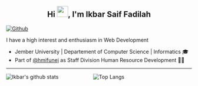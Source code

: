<h2 align="center">Hi <img src = "https://raw.githubusercontent.com/MartinHeinz/MartinHeinz/master/wave.gif" width = 30px>, I'm Ikbar Saif Fadilah</h2> 

[![Github](https://img.shields.io/github/followers/Ikbarsf?label=Follow&style=social)](https://github.com/Ikbarsf)

I have a high interest and enthusiasm in Web Development
- Jember University | Departement of Computer Science | Informatics 🎓 <br/>
- Part of <span><a href="https://www.instagram.com/hmifunej/">@hmifunej</a></span> as Staff Division Human Resource Development 👨‍💻 

<hr>

![Ikbar's github stats](https://github-readme-stats.vercel.app/api?username=Ikbarsf&show_icons=true&theme=algolia)  &emsp; &emsp; &emsp; &emsp; &emsp;
![Top Langs](https://github-readme-stats.vercel.app/api/top-langs/?username=Ikbarsf&theme=algolia) 



<!--
**Ikbarsf/Ikbarsf** is a ✨ _special_ ✨ repository because its `README.md` (this file) appears on your GitHub profile.

Here are some ideas to get you started:

- 🔭 I’m currently working on ...
- 🌱 I’m currently learning ...
- 👯 I’m looking to collaborate on ...
- 🤔 I’m looking for help with ...
- 💬 Ask me about ...
- 📫 How to reach me: ...
- 😄 Pronouns: ...
- ⚡ Fun fact: ...
-->
